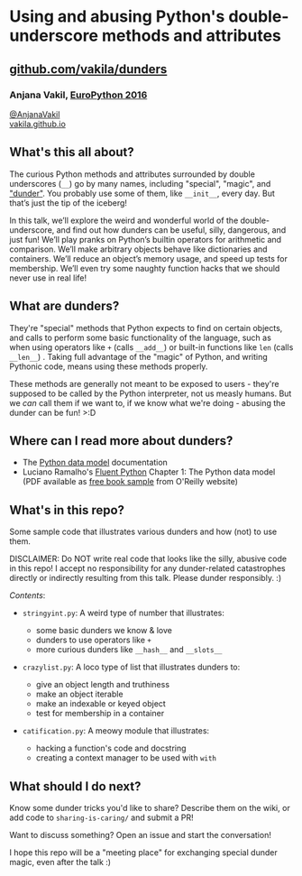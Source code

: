 # Using and abusing Python's double-underscore methods and attributes

## [github.com/vakila/dunders](https://github.com/vakila/dunders)

### Anjana Vakil, [EuroPython 2016](https://ep2016.europython.eu/conference/talks/using-and-abusing-pythons-double-underscore-methods-and-attributes)

[@AnjanaVakil](https://twitter.com/AnjanaVakil)  
[vakila.github.io](https://vakila.github.io)



## What's this all about?

The curious Python methods and attributes surrounded by double underscores (`__`) go by many names, including "special", "magic", and ["dunder"](https://wiki.python.org/moin/DunderAlias). You probably use some of them, like `__init__`, every day. But that’s just the tip of the iceberg!

In this talk, we’ll explore the weird and wonderful world of the double-underscore, and find out how dunders can be useful, silly, dangerous, and just fun! We’ll play pranks on Python’s builtin operators for arithmetic and comparison. We’ll make arbitrary objects behave like dictionaries and containers. We’ll reduce an object’s memory usage, and speed up tests for membership. We’ll even try some naughty function hacks that we should never use in real life!

## What are dunders?

They're "special" methods that Python expects to find on certain objects, and calls to perform some basic functionality of the language, such as when using operators like `+` (calls `__add__`) or built-in functions like `len` (calls `__len__`) . Taking full advantage of the "magic" of Python, and writing Pythonic code, means using these methods properly.

These methods are generally not meant to be exposed to users - they're supposed to be called by the Python interpreter, not us measly humans. But we *can* call them if we want to, if we know what we're doing - abusing the dunder can be fun! >:D

## Where can I read more about dunders?

* The [Python data model](https://docs.python.org/3/reference/datamodel.html) documentation
* Luciano Ramalho's [Fluent Python](http://shop.oreilly.com/product/0636920032519.do) Chapter 1: The Python data model (PDF available as [free book sample](http://cdn.oreillystatic.com/oreilly/booksamplers/9781491946008_sampler.pdf) from O'Reilly website)

## What's in this repo?

Some sample code that illustrates various dunders and how (not) to use them.

DISCLAIMER: Do NOT write real code that looks like the silly, abusive code in this repo! I accept no responsibility for any dunder-related catastrophes directly or indirectly resulting from this talk. Please dunder responsibly. :)

*Contents*:

* `stringyint.py`: A weird type of number that illustrates:
  * some basic dunders we know & love
  * dunders to use operators like `+`
  * more curious dunders like `__hash__` and `__slots__`


* `crazylist.py`: A loco type of list that illustrates dunders to:
  * give an object length and truthiness
  * make an object iterable
  * make an indexable or keyed object
  * test for membership in a container


* `catification.py`: A meowy module that illustrates:
  * hacking a function's code and docstring
  * creating a context manager to be used with `with`


## What should I do next?

Know some dunder tricks you'd like to share? Describe them on the wiki, or add code to `sharing-is-caring/` and submit a PR!

Want to discuss something? Open an issue and start the conversation!

I hope this repo will be a "meeting place" for exchanging special dunder magic, even after the talk :)
